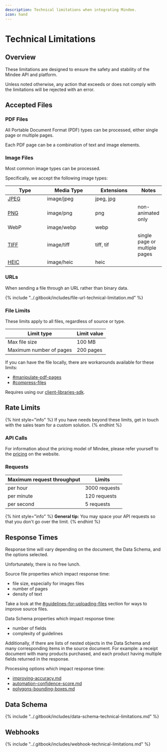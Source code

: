```yaml
---
description: Technical limitations when integrating Mindee.
icon: hand
---
```


# Technical Limitations

## Overview

These limitations are designed to ensure the safety and stability of the Mindee API and platform.

Unless noted otherwise, any action that exceeds or does not comply with the limitations will be rejected with an error.

## Accepted Files

### PDF Files

All Portable Document Format (PDF) types can be processed, either single page or multiple pages.

Each PDF page can be a combination of text and image elements.

### Image Files

Most common image types can be processed.

Specifically, we accept the following image types:

<table><thead><tr><th width="140">Type</th><th width="158.5">Media Type</th><th width="135.5">Extensions</th><th>Notes</th></tr></thead><tbody><tr><td> <a data-footnote-ref href="#user-content-fn-1">JPEG</a></td><td>image/jpeg</td><td>jpeg, jpg</td><td></td></tr><tr><td><a data-footnote-ref href="#user-content-fn-2">PNG</a></td><td>image/png</td><td>png</td><td>non-animated only</td></tr><tr><td>WebP</td><td>image/webp</td><td>webp</td><td></td></tr><tr><td> <a data-footnote-ref href="#user-content-fn-3">TIFF</a></td><td>image/tiff</td><td>tiff, tif</td><td>single page or multiple pages</td></tr><tr><td> <a data-footnote-ref href="#user-content-fn-4">HEIC</a></td><td>image/heic</td><td>heic</td><td></td></tr></tbody></table>

### URLs

When sending a file through an URL rather than binary data.

{% include "../.gitbook/includes/file-url-technical-limitation.md" %}

### File Limits

These limits apply to all files, regardless of source or type.

| Limit type              | Limit value |
| ----------------------- | ----------- |
| Max file size           | 100 MB      |
| Maximum number of pages | 200 pages   |

If you can have the file locally, there are workarounds available for these limits:

* [#manipulate-pdf-pages](client-libraries-sdk/load-and-adjust-a-file.md#manipulate-pdf-pages "mention")
* [#compress-files](client-libraries-sdk/load-and-adjust-a-file.md#compress-files "mention")

Requires using our [client-libraries-sdk](client-libraries-sdk/ "mention").

## Rate Limits

{% hint style="info" %}
If you have needs beyond these limits, get in touch with the sales team for a custom solution.
{% endhint %}

### API Calls

For information about the pricing model of Mindee, please refer yourself to the [pricing](https://mindee.com/pricing) on the website.

### Requests

| Maximum request throughput | Limits        |
| -------------------------- | ------------- |
| per hour                   | 3000 requests |
| per minute                 | 120 requests  |
| per second                 | 5 requests    |

{% hint style="info" %}
**General tip:** You may space your API requests so that you don't go over the limit.
{% endhint %}

## Response Times

Response time will vary depending on the document, the Data Schema, and the options selected.

Unfortunately, there is no free lunch.

Source file properties which impact response time:

* file size, especially for images files
* number of pages
* density of text

Take a look at the [#guidelines-for-uploading-files](technical-guidelines.md#guidelines-for-uploading-files "mention") section for ways to improve source files.

Data Schema properties which impact response time:

* number of fields
* complexity of guidelines

Additionally, if there are lists of nested objects in the Data Schema and many corresponding items in the source document. For example: a receipt document with many products purchased, and each product having multiple fields returned in the response.

Processing options which impact response time:

* [improving-accuracy.md](../models/improving-accuracy.md "mention")
* [automation-confidence-score.md](../models/automation-confidence-score.md "mention")
* [polygons-bounding-boxes.md](../models/polygons-bounding-boxes.md "mention")

## Data Schema

{% include "../.gitbook/includes/data-schema-technical-limitations.md" %}

## Webhooks

{% include "../.gitbook/includes/webhook-technical-limitations.md" %}



[^1]: Joint Photographic Experts Group

[^2]: Portable Network Graphics

[^3]: Tag Image File Format

[^4]: High-Efficiency Image Container

